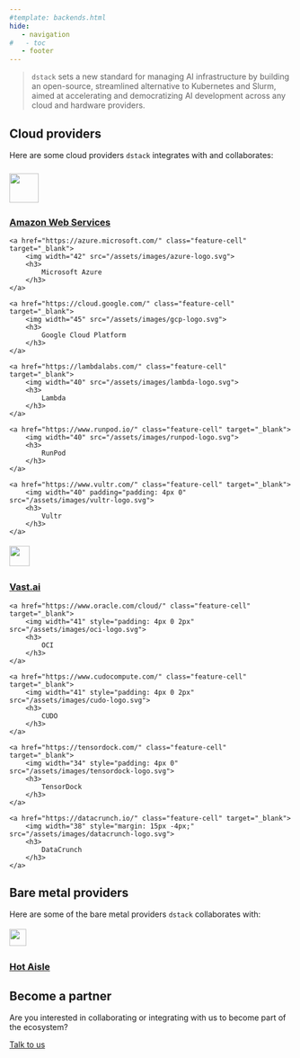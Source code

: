 ```yaml
---
#template: backends.html
hide:
   - navigation
#   - toc
   - footer
---
```


<style>
.md-main .md-main__inner.md-grid {
    flex-direction: row-reverse;
}
</style>

> `dstack` sets a new standard for managing AI infrastructure by building an open-source, streamlined alternative to
> Kubernetes and Slurm, aimed at accelerating and democratizing AI development across any cloud and hardware
> providers.

## Cloud providers

Here are some cloud providers `dstack` integrates with and collaborates:

<div class="providers tx-landing__highlights_grid featured">
    <a href="https://aws.amazon.com/" class="feature-cell" target="_blank">
        <img width="52" style="padding: 10px 0 2px" src="/assets/images/aws-logo.svg">
        <h3>
            Amazon Web Services
        </h3>
    </a>

    <a href="https://azure.microsoft.com/" class="feature-cell" target="_blank">
        <img width="42" src="/assets/images/azure-logo.svg">
        <h3>
            Microsoft Azure
        </h3>
    </a>

    <a href="https://cloud.google.com/" class="feature-cell" target="_blank">
        <img width="45" src="/assets/images/gcp-logo.svg">
        <h3>
            Google Cloud Platform
        </h3>
    </a>

    <a href="https://lambdalabs.com/" class="feature-cell" target="_blank">
        <img width="40" src="/assets/images/lambda-logo.svg">
        <h3>
            Lambda
        </h3>
    </a>

    <a href="https://www.runpod.io/" class="feature-cell" target="_blank">
        <img width="40" src="/assets/images/runpod-logo.svg">
        <h3>
            RunPod
        </h3>
    </a>

    <a href="https://www.vultr.com/" class="feature-cell" target="_blank">
        <img width="40" padding="padding: 4px 0" src="/assets/images/vultr-logo.svg">
        <h3>
            Vultr
        </h3>
    </a>
</div>

<div class="providers tx-landing__highlights_grid other">
   <a href="https://vast.ai/" class="feature-cell" target="_blank">
        <img width="36" style="padding: 4px 0" src="/assets/images/vastai-logo.svg">
        <h3>
            Vast.ai
        </h3>
    </a>

    <a href="https://www.oracle.com/cloud/" class="feature-cell" target="_blank">
        <img width="41" style="padding: 4px 0 2px" src="/assets/images/oci-logo.svg">
        <h3>
            OCI
        </h3>
    </a>

    <a href="https://www.cudocompute.com/" class="feature-cell" target="_blank">
        <img width="41" style="padding: 4px 0 2px" src="/assets/images/cudo-logo.svg">
        <h3>
            CUDO
        </h3>
    </a>    

    <a href="https://tensordock.com/" class="feature-cell" target="_blank">
        <img width="34" style="padding: 4px 0" src="/assets/images/tensordock-logo.svg">
        <h3>
            TensorDock
        </h3>
    </a>

    <a href="https://datacrunch.io/" class="feature-cell" target="_blank">
        <img width="38" style="margin: 15px -4px;" src="/assets/images/datacrunch-logo.svg">
        <h3>
            DataCrunch
        </h3>
    </a>
</div>

## Bare metal providers

Here are some of the bare metal providers `dstack` collaborates with:

<div class="providers tx-landing__highlights_grid other">
    <a href="https://hotaisle.xyz/" class="feature-cell" target="_blank">
        <img width="30" style="margin: 4px 0" src="/assets/images/hotaisle-logo.svg">
        <h3>
            Hot Aisle
        </h3>
    </a>
</div>

## Become a partner

Are you interested in collaborating or integrating with us to become part of the ecosystem?

<a href="https://calendly.com/dstackai/discovery-call" target="_blank"
   class="md-button md-button-secondary external">
    Talk to us
</a>